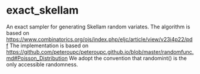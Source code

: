 # exact_skellam

An exact sampler for generating Skellam random variates. 
The algorithm is based on https://www.combinatorics.org/ojs/index.php/eljc/article/view/v23i4p22/pdf
The implementation is based on https://github.com/peteroupc/peteroupc.github.io/blob/master/randomfunc.md#Poisson_Distribution
We adopt the convention that randomint() is the only accessible randomness.
